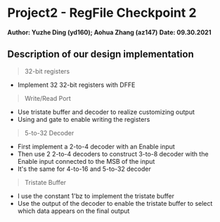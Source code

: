 # Project2 - RegFile Checkpoint 2
**Author: Yuzhe Ding (yd160); Aohua Zhang (az147)**
**Date: 09.30.2021**

## Description of our design implementation
> 32-bit registers
- Implement 32 32-bit registers with DFFE

> Write/Read Port
- Use tristate buffer and decoder to realize customizing output
- Using and gate to enable writing the registers

> 5-to-32 Decoder
- First implement a 2-to-4 decoder with an Enable input
- Then use 2 2-to-4 decoders to construct 3-to-8 decoder with the Enable input connected to the MSB of the input
- It's the same for 4-to-16 and 5-to-32 decoder

> Tristate Buffer
- I use the constant 1'bz to implement the tristate buffer
- Use the output of the decoder to enable the tristate buffer to select which data appears on the final output